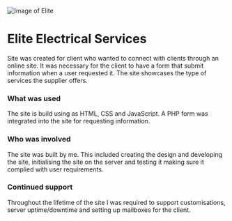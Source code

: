 ![Image of Elite](https://github.com/gen-ass/elite-electrical/blob/master/Elite-Electrical-Services.jpg)

# Elite Electrical Services
Site was created for client who wanted to connect with clients through an online site. It was necessary for the client to have a form that submit information when a user requested it. The site showcases the type of services the supplier offers.  

### What was used 
The site is build using as HTML, CSS and JavaScript. A PHP form was integrated into the site for requesting information. 

### Who was involved
The site was built by me. This included creating the design and developing the site, initialising the site on the server and testing it making sure it complied with user requirements. 

### Continued support
Throughout the lifetime of the site I was required to support customisations, server uptime/downtime and setting up mailboxes for the client. 
